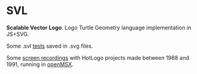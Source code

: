 SVL
===

**Scalable Vector Logo**. Logo Turtle Geometry language implementation in JS+SVG.

Some .svl [tests](https://github.com/arkanon/svl/tree/gh-pages/teste/) saved in .svg files.

Some [screen recordings](https://goo.gl/kGfiWc) with HotLogo projects made between 1988 and 1991, running in [openMSX](http://openmsx.org/).

